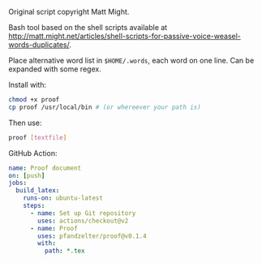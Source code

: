 Original script copyright Matt Might.

Bash tool based on the shell scripts available at <http://matt.might.net/articles/shell-scripts-for-passive-voice-weasel-words-duplicates/>.

Place alternative word list in `$HOME/.words`, each word on one line. Can be expanded with some regex.

Install with:

```bash
chmod +x proof
cp proof /usr/local/bin # (or whereever your path is)
```

Then use:

```bash
proof [textfile]
```

GitHub Action:

```yml
name: Proof document
on: [push]
jobs:
  build_latex:
    runs-on: ubuntu-latest
    steps:
      - name: Set up Git repository
        uses: actions/checkout@v2
      - name: Proof
        uses: pfandzelter/proof@v0.1.4
        with:
          path: *.tex
```
